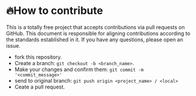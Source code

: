 #	🔥How to contribute
This is a totally free project that accepts contributions via pull requests on GitHub. This document is responsible for aligning contributions according to the standards established in it. If you have any questions, please open an issue.
- fork this repository.
- Create a branch: `git checkout -b <branch_name>`.
- Make your changes and confirm them: `git commit -m '<commit_message>'`
- send to original branch: `git push origin <project_name> / <local>`
- Ceate a pull request.
